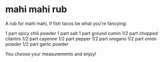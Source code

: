 mahi mahi rub
==============

A rub for mahi mahi, if fish tacos be what you're fancying:

1 part spicy chili powder
1 part salt
1 part ground cumin
1/2 part chopped cilantro
1/2 part cayenne
1/2 part pepper
1/2 part oregano
1/2 part onion powder
1/2 part garlic powder

You choose your measurements and enjoy!
